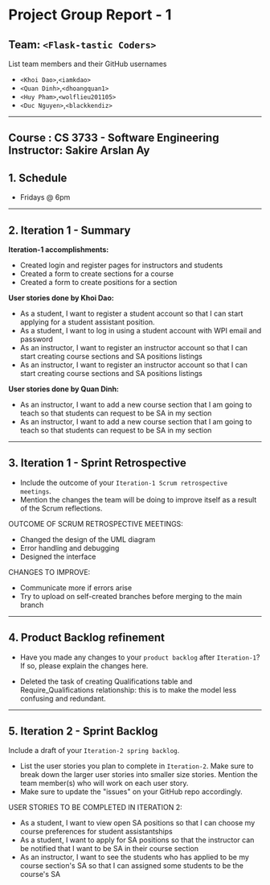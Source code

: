 # Project Group Report - 1
## Team: `<Flask-tastic Coders>`
List team members and their GitHub usernames
* `<Khoi Dao>`,`<iamkdao>`
* `<Quan Dinh>`,`<dhoangquan1>`
* `<Huy Pham>`,`<wolflieu201105>`
* `<Duc Nguyen>`,`<blackkendiz>`
---
**Course** : CS 3733 - Software Engineering
**Instructor**: Sakire Arslan Ay
----
## 1. Schedule
* Fridays @ 6pm
----
## 2. Iteration 1 - Summary

**Iteration-1 accomplishments:**

* Created login and register pages for instructors and students
* Created a form to create sections for a course
* Created a form to create positions for a section

**User stories done by Khoi Dao:**

* As a student, I want to register a student account so that I can start applying for a student assistant position.
* As a student, I want to log in using a student account with WPI email and password
* As an instructor, I want to register an instructor account so that I can start creating course sections and SA positions listings
* As an instructor, I want to register an instructor account so that I can start creating course sections and SA positions listings

**User stories done by Quan Dinh:**

* As an instructor, I want to add a new course section that I am going to teach so that students can request to be SA in my section
* As an instructor, I want to add a new course section that I am going to teach so that students can request to be SA in my section
----
## 3. Iteration 1 - Sprint Retrospective
* Include the outcome of your `Iteration-1 Scrum retrospective meetings`.
* Mention the changes the team will be doing to improve itself as a result of the
Scrum reflections.

OUTCOME OF SCRUM RETROSPECTIVE MEETINGS:
* Changed the design of the UML diagram
* Error handling and debugging
* Designed the interface

CHANGES TO IMPROVE:
* Communicate more if errors arise
* Try to upload on self-created branches before merging to the main branch
----
## 4. Product Backlog refinement
* Have you made any changes to your `product backlog` after `Iteration-1`? If so,
please explain the changes here.

* Deleted the task of creating Qualifications table and Require_Qualifications relationship: this is to make the model less confusing and redundant.
----
## 5. Iteration 2 - Sprint Backlog
Include a draft of your `Iteration-2 spring backlog`.
* List the user stories you plan to complete in `Iteration-2`. Make sure to break
down the larger user stories into smaller size stories. Mention the team member(s)
who will work on each user story.
* Make sure to update the "issues" on your GitHub repo accordingly.

USER STORIES TO BE COMPLETED IN ITERATION 2:
* As a student, I want to view open SA positions so that I can choose my course preferences for student assistantships
* As a student, I want to apply for SA positions so that the instructor can be notified that I want to be SA in their course section
* As an instructor, I want to see the students who has applied to be my course section's SA so that I can assigned some students to be the course's SA